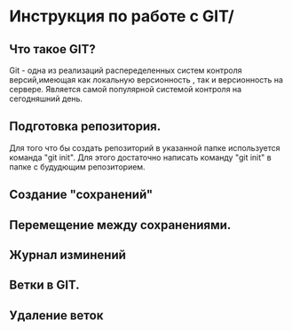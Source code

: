 # Инструкция по работе с GIT/

## Что такое GIT?

Git - одна из реализаций распеределенных систем контроля версий,имеющая как локальную версионность , так и версионность на сервере.
Является самой популярной системой контроля на сегодняшний день.

## Подготовка репозитория.

Для того что бы создать репозиторий в указанной папке используется команда "git init". Для этого достаточно написать команду "git init" в папке с будудющим репозиторием.

## Создание "сохранений"

## Перемещение между сохранениями.

## Журнал изминений

## Ветки в GIT.

##

##

## Удаление веток

